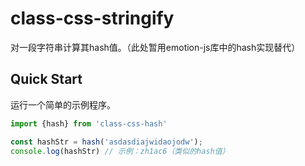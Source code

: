 # class-css-stringify

对一段字符串计算其hash值。（此处暂用emotion-js库中的hash实现替代）

## Quick Start
运行一个简单的示例程序。
```jsx
import {hash} from 'class-css-hash'

const hashStr = hash('asdasdiajwidaojodw');
console.log(hashStr) // 示例：zh1ac6（类似的hash值）
```